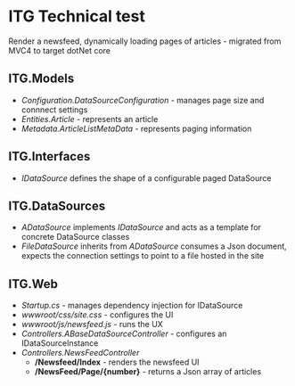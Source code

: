 # ITG Technical test

Render a newsfeed, dynamically loading pages of articles - migrated from MVC4 to target dotNet core

## ITG.Models
*  _Configuration.DataSourceConfiguration_ - manages page size and connnect settings
*  _Entities.Article_ - represents an article
*  _Metadata.ArticleListMetaData_ - represents paging information

## ITG.Interfaces
*  _IDataSource_ defines the shape of a configurable paged DataSource

## ITG.DataSources
*  _ADataSource_ implements _IDataSource_ and acts as a template for concrete DataSource classes
*  _FileDataSource_ inherits from _ADataSource_ consumes a Json document, expects the connection settings to point to a file hosted in the site 

## ITG.Web
*  _Startup.cs_ - manages dependency injection for IDataSource
*  _wwwroot/css/site.css_ - configures the UI
*  _wwwroot/js/newsfeed.js_ - runs the UX
*  _Controllers.ABaseDataSourceController_ - configures an IDataSourceInstance
*  _Controllers.NewsFeedController_ 
   +  **/Newsfeed/Index** - renders the newsfeed UI 
   +  **/NewsFeed/Page/{number}** - returns a Json array of articles

